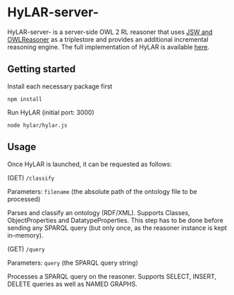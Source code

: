# HyLAR-server- # 

HyLAR-server- is a server-side OWL 2 RL reasoner that uses [JSW and OWLReasoner](https://code.google.com/p/owlreasoner/) as a triplestore and provides an additional incremental reasoning engine. The full implementation of HyLAR is available [here](https://github.com/ucbl/HyLAR).

## Getting started ##

Install each necessary package first

`npm install`

Run HyLAR (initial port: 3000)

`node hylar/hylar.js`

## Usage ##

Once HyLAR is launched, it can be requested as follows:

(GET) `/classify`

Parameters: `filename` (the absolute path of the ontology file to be processed)

Parses and classify an ontology (RDF/XML). Supports Classes, ObjectProperties and DatatypeProperties. This step has to be done before sending any SPARQL query (but only once, as the reasoner instance is kept in-memory).

(GET) `/query`

Parameters: `query` (the SPARQL query string)

Processes a SPARQL query on the reasoner. Supports SELECT, INSERT, DELETE queries as well as NAMED GRAPHS.
